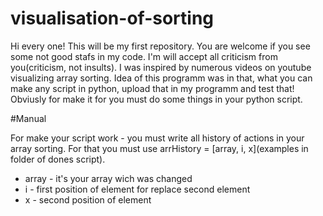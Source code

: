 # visualisation-of-sorting
Hi every one! This will be my first repository. You are welcome if you see some not good stafs in my code. I'm will accept all criticism from you(criticism, not insults).
I was inspired by numerous videos on youtube visualizing array sorting. 
Idea of this programm was in that, what you can make any script in python, upload that in my programm and test that! Obviusly for make it for you must do some things in your python script.


#Manual

For make your script work - you must write all history of actions in your array sorting. For that you must use arrHistory = [array, i, x](examples in folder of dones script).

- array - it's your array wich was changed
- i - first position of element for replace second element
- x - second position of element

